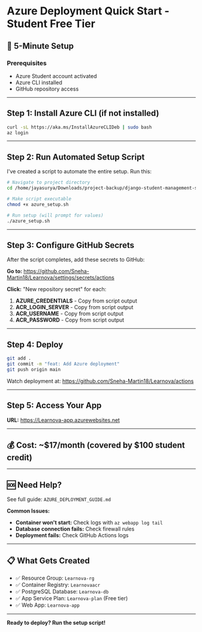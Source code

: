 # Azure Deployment Quick Start - Student Free Tier

## 🚀 5-Minute Setup

### Prerequisites
- Azure Student account activated
- Azure CLI installed
- GitHub repository access

---

## Step 1: Install Azure CLI (if not installed)

```bash
curl -sL https://aka.ms/InstallAzureCLIDeb | sudo bash
az login
```

---

## Step 2: Run Automated Setup Script

I've created a script to automate the entire setup. Run this:

```bash
# Navigate to project directory
cd /home/jayasurya/Downloads/project-backup/django-student-management-system-master

# Make script executable
chmod +x azure_setup.sh

# Run setup (will prompt for values)
./azure_setup.sh
```

---

## Step 3: Configure GitHub Secrets

After the script completes, add these secrets to GitHub:

**Go to:** https://github.com/Sneha-Martin18/Learnova/settings/secrets/actions

**Click:** "New repository secret" for each:

1. **AZURE_CREDENTIALS** - Copy from script output
2. **ACR_LOGIN_SERVER** - Copy from script output
3. **ACR_USERNAME** - Copy from script output
4. **ACR_PASSWORD** - Copy from script output

---

## Step 4: Deploy

```bash
git add .
git commit -m "feat: Add Azure deployment"
git push origin main
```

Watch deployment at: https://github.com/Sneha-Martin18/Learnova/actions

---

## Step 5: Access Your App

**URL:** https://Learnova-app.azurewebsites.net

---

## 💰 Cost: ~$17/month (covered by $100 student credit)

---

## 🆘 Need Help?

See full guide: `AZURE_DEPLOYMENT_GUIDE.md`

**Common Issues:**
- **Container won't start:** Check logs with `az webapp log tail`
- **Database connection fails:** Check firewall rules
- **Deployment fails:** Check GitHub Actions logs

---

## 📋 What Gets Created

- ✅ Resource Group: `Learnova-rg`
- ✅ Container Registry: `Learnovaacr`
- ✅ PostgreSQL Database: `Learnova-db`
- ✅ App Service Plan: `Learnova-plan` (Free tier)
- ✅ Web App: `Learnova-app`

---

**Ready to deploy? Run the setup script!**
